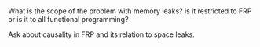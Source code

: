 # 

What is the scope of the problem with memory leaks? 
is it restricted to FRP or is it to all functional programming?

Ask about causality in FRP and its relation to space leaks.